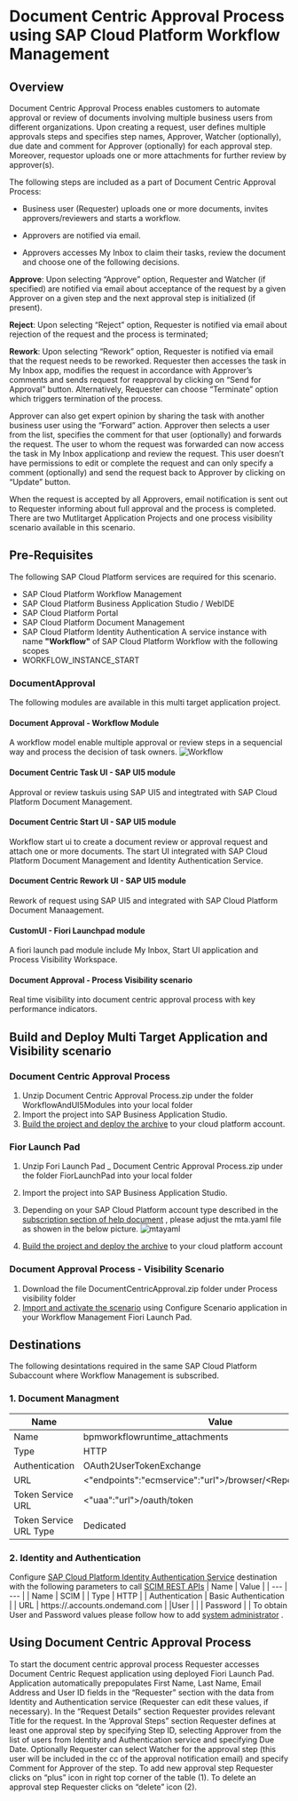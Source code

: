 # Document Centric Approval Process using SAP Cloud Platform Workflow Management
## Overview
Document Centric Approval Process enables customers to automate approval or review of documents  involving multiple business users from different organizations. Upon creating a request, user defines multiple approvals steps and specifies step names, Approver, Watcher (optionally), due date and comment for Approver (optionally) for each approval step. Moreover, requestor uploads one or more attachments for further review by approver(s). 

The following steps are included as a part of Document Centric Approval Process:

- Business user (Requester) uploads one or more documents, invites approvers/reviewers and starts a workflow.

- Approvers are notified via email.

- Approvers accesses My Inbox to claim their tasks, review the document and choose one of the following decisions. 

 
 **Approve**:  Upon selecting “Approve” option, Requester and Watcher (if specified) are notified via email about acceptance of the request               by a given Approver on a given step and the next approval step is initialized (if present).
 
 **Reject**:   Upon selecting “Reject” option, Requester is notified via email about rejection of the request and the process is     terminated;
  
 **Rework**: 	Upon selecting “Rework” option, Requester is notified via email that the request needs to be reworked. Requester then accesses the task in My Inbox app, modifies the request in accordance with Approver’s comments and sends request for reapproval by clicking on “Send for Approval” button. Alternatively, Requester can choose “Terminate” option which triggers termination of the process.	

Approver can also get expert opinion by sharing the task with another business user using the “Forward” action. Approver then selects a user from the list, specifies the comment for that user (optionally) and forwards the request. The user to whom the request was forwarded can now access the task in My Inbox applicationp and review the request. This user doesn’t have permissions to edit or complete the request and can only specify a comment (optionally) and send the request back to Approver by clicking on “Update” button.

When the request is accepted by all Approvers, email notification is sent out to Requester informing about full approval and the process is completed.
There are two Mutlitarget Application Projects and one process visibility scenario available in this scenario.
## Pre-Requisites
The following SAP Cloud Platform services are required for this scenario.
 - SAP Cloud Platform Workflow Management
 - SAP Cloud Platform Business Application Studio / WebIDE
 - SAP Cloud Platform Portal
 - SAP Cloud Platform Document Management
 - SAP Cloud Platform Identity Authentication 
 A service instance with name **"Workflow"** of SAP Cloud Platform Workflow with the following scopes
  - WORKFLOW_INSTANCE_START
  
### DocumentApproval
The following modules are available in this multi target application project.
#### Document Approval - Workflow Module
A workflow model enable multiple approval or review steps in a sequencial way and process the decision of task owners.
![Workflow](https://github.com/SAP/cloud-workflow-samples/blob/master/cf-documentcentricapprovalprocess-lp/images/documentWorkflow.jpg?raw=true)

#### Document Centric Task UI - SAP UI5 module
Approval or review taskuis using SAP UI5 and integtrated with SAP Cloud Platform Document Management.
#### Document Centric Start UI - SAP UI5 module
Workflow start ui to create a document review or approval request and attach one or more documents. The start UI integrated with SAP Cloud Platform Document Management and Identity Authentication Service. 
#### Document Centric Rework UI - SAP UI5 module
Rework of request using SAP UI5 and integrated with SAP Cloud Platform Document Manaagement.

#### CustomUI - Fiori Launchpad module
A fiori launch pad module include My Inbox, Start UI application and Process Visibility Workspace.

#### Document Approval - Process Visibility scenario
Real time visibility into document centric approval process with key performance indicators.

## Build and Deploy Multi Target Application and Visibility scenario
 ### Document Centric Approval Process
1. Unzip Document Centric Approval Process.zip under the folder WorkflowAndUI5Modules     into your local folder
2. Import the project  into SAP Business Application Studio.
3. [Build the project and deploy the archive](https://help.sap.com/viewer/9d1db9835307451daa8c930fbd9ab264/Cloud/en-US/97ef204c568c4496917139cee61224a6.html)  to your cloud platform account.

### Fior Launch Pad
1. Unzip Fori Launch Pad _ Document Centric Approval Process.zip under the folder FiorLaunchPad into your local folder
2. Import the project  into SAP Business Application Studio.
3. Depending on your SAP Cloud Platform account type described in the [subscription section of help document](https://help.sap.com/viewer/6f55baaf330443bd8132d071581bbae6/Cloud/en-US/c63dffcfd1cd4373bee43490c7d2e4bd.html) , please adjust the mta.yaml file as showen in the below picture.
![mtayaml](https://github.com/SAP-samples/cloud-workflow-samples/blob/master/cf-documentcentricapprovalprocess-lp/images/mta.yaml.change.png?raw=true)

4. [Build the project and deploy the archive](https://help.sap.com/viewer/9d1db9835307451daa8c930fbd9ab264/Cloud/en-US/97ef204c568c4496917139cee61224a6.html)  to your cloud platform account

### Document Approval Process - Visibility Scenario
1. Download the file DocumentCentricApproval.zip folder under Process visibility folder
2. [Import and activate  the scenario](https://help.sap.com/viewer/62fd39fa3eae4046b23dba285e84bfd4/Cloud/en-US/879735a2cbc244578767d32610c8c141.html) using Configure Scenario application in your Workflow Management Fiori Launch Pad.

## Destinations
The following desintations required in the same SAP Cloud Platform Subaccount where Workflow Management is subscribed.

### 1. Document Managment

| Name | Value |
| --- | --- |
| Name | bpmworkflowruntime_attachments |
| Type | HTTP |
| Authentication | OAuth2UserTokenExchange |
| URL | <"endpoints":"ecmservice":"url">/browser/<Repository_ID>/root/ 
| Token Service URL | <"uaa":"url">/oauth/token |
| Token Service URL Type | Dedicated |

### 2. Identity and Authentication
Configure [SAP Cloud Platform Identity Authentication Service](https://help.sap.com/viewer/6d6d63354d1242d185ab4830fc04feb1/Cloud/en-US/d17a116432d24470930ebea41977a888.html) destination with the following parameters to call [SCIM REST APIs](https://help.sap.com/viewer/6d6d63354d1242d185ab4830fc04feb1/Cloud/en-US/2f215687fcf34170b0bbc8b36b60f2e9.html)
| Name | Value |
| --- | --- |
| Name | SCIM |
| Type | HTTP |
| Authentication | Basic Authentication |
| URL | https://<IAS tenant ID>.accounts.ondemand.com | 
|User |  |
| Password |  |
To obtain User and Password values please follow how to add [system administrator](https://help.sap.com/viewer/6d6d63354d1242d185ab4830fc04feb1/Cloud/en-US/bbbdbdd3899942ce874f3aae9ba9e21d.html#loiocefb742a36754b18bbe5c3503ac6d87c) . 

## Using Document Centric Approval Process

To start the document centric approval process Requester accesses Document Centric Request application using deployed Fiori Launch Pad. 
Application automatically prepopulates First Name, Last Name, Email Address and User ID fields in the “Requester” section with the data from Identity and Authentication service (Requester can edit these values, if necessary). 
In the “Request Details” section Requester provides relevant Title for the request. 
In the ‘Approval Steps” section Requester defines at least one approval step by specifying Step ID, selecting Approver from the list of users from Identity and Authentication service and specifying Due Date. Optionally Requester can select Watcher for the approval step (this user will be included in the cc of the approval notification email) and specify Comment for Approver of the step. To add new approval step Requester clicks on “plus” icon in right top corner of the table (1). To delete an approval step Requester clicks on “delete” icon (2).
